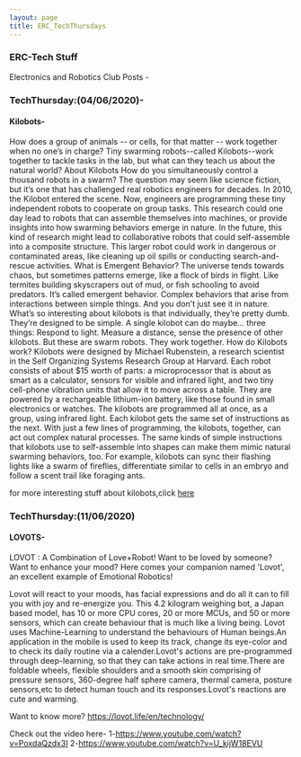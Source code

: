 ```yaml
---
layout: page
title: ERC_TechThursdays
---
```


### ERC-Tech Stuff
Electronics and Robotics Club Posts -

### TechThursday:(04/06/2020)-
#### Kilobots-
How does a group of animals -- or cells, for that matter -- work together when no one’s in charge? Tiny swarming robots--called Kilobots--work together to tackle tasks in the lab, but what can they teach us about the natural world?
About Kilobots
How do you simultaneously control a thousand robots in a swarm? The question may seem like science fiction, but it’s one that has challenged real robotics engineers for decades.
In 2010, the Kilobot entered the scene. Now, engineers are programming these tiny independent robots to cooperate on group tasks. This research could one day lead to robots that can assemble themselves into machines, or provide insights into how swarming behaviors emerge in nature.
In the future, this kind of research might lead to collaborative robots that could self-assemble into a composite structure. This larger robot could work in dangerous or contaminated areas, like cleaning up oil spills or conducting search-and-rescue activities.
What is Emergent Behavior?
The universe tends towards chaos, but sometimes patterns emerge, like a flock of birds in flight. Like termites building skyscrapers out of mud, or fish schooling to avoid predators.
It’s called emergent behavior. Complex behaviors that arise from interactions between simple things. And you don’t just see it in nature.
What’s so interesting about kilobots is that individually, they’re pretty dumb.
They’re designed to be simple. A single kilobot can do maybe... three things: Respond to light. Measure a distance, sense the presence of other kilobots. 
But these are swarm robots. They work together.
How do Kilobots work?
Kilobots were designed by Michael Rubenstein, a research scientist in the Self Organizing Systems Research Group at Harvard. Each robot consists of about $15 worth of parts: a microprocessor that is about as smart as a calculator, sensors for visible and infrared light, and two tiny cell-phone vibration units that allow it to move across a table. They are powered by a rechargeable lithium-ion battery, like those found in small electronics or watches.
The kilobots are programmed all at once, as a group, using infrared light. Each kilobot gets the same set of instructions as the next. With just a few lines of programming, the kilobots, together, can act out complex natural processes.
The same kinds of simple instructions that kilobots use to self-assemble into shapes can make them mimic natural swarming behaviors, too. For example, kilobots can sync their flashing lights like a swarm of fireflies, differentiate similar to cells in an embryo and follow a scent trail like foraging ants.

for more interesting stuff about kilobots,click [here](https://youtu.be/QXNVZJ3KUsA)

### TechThursday:(11/06/2020)
#### LOVOTS-
LOVOT : A Combination of Love+Robot!
Want to be loved by someone? Want to enhance your mood?
Here comes your companion named 'Lovot', an excellent example of Emotional Robotics!

Lovot will react to your moods, has facial expressions and do all it can to fill you with joy and re-energize you.
This 4.2 kilogram weighing bot, a Japan based model, has 10 or more CPU cores, 20 or more MCUs, and 50 or more sensors, 
which can create behaviour that is much like a living being.
Lovot uses Machine-Learning to understand the behaviours of Human beings.An application in the mobile is used to keep its 
track, change its eye-color and to check its daily routine via a calender.Lovot's actions are pre-programmed through 
deep-learning, so that they can take actions in real time.There are foldable wheels, flexible shoulders and a smooth skin 
comprising of pressure sensors, 360-degree half sphere camera, thermal camera, posture sensors,etc to detect human touch
and its responses.Lovot's reactions are cute and warming.

Want to know more? 
https://lovot.life/en/technology/
  
Check out the video here-
1-https://www.youtube.com/watch?v=PoxdaQzdx3I
2-https://www.youtube.com/watch?v=U_kijW18EVU

